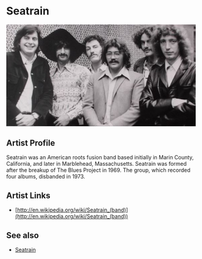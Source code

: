 # Seatrain

![](../../assets/artists/Seatrain.png)

## Artist Profile

Seatrain was an American roots fusion band based initially in Marin County, California, and later in Marblehead, Massachusetts. Seatrain was formed after the breakup of The Blues Project in 1969. The group, which recorded four albums, disbanded in 1973.

## Artist Links

- [http://en.wikipedia.org/wiki/Seatrain_(band)](http://en.wikipedia.org/wiki/Seatrain_(band))


## See also

- [Seatrain](Seatrain.md)
